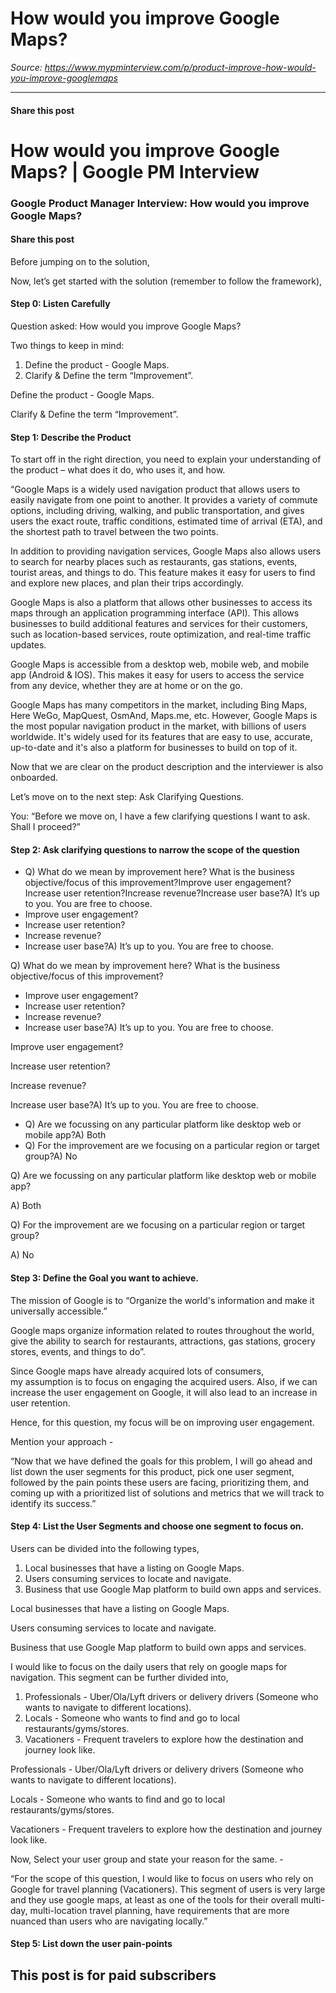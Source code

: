 # How would you improve Google Maps?

*Source: https://www.mypminterview.com/p/product-improve-how-would-you-improve-googlemaps*

---

#### Share this post

# How would you improve Google Maps? | Google PM Interview

### Google Product Manager Interview: How would you improve Google Maps?

#### Share this post







Before jumping on to the solution,

Now, let’s get started with the solution (remember to follow the framework),



#### Step 0: Listen Carefully



Question asked: How would you improve Google Maps?



Two things to keep in mind:

1. Define the product  - Google Maps.
2. Clarify & Define the term “Improvement”.

Define the product  - Google Maps.

Clarify & Define the term “Improvement”.

#### Step 1: Describe the Product



To start off in the right direction, you need to explain your understanding of the product – what does it do, who uses it, and how.



“Google Maps is a widely used navigation product that allows users to easily navigate from one point to another. It provides a variety of commute options, including driving, walking, and public transportation, and gives users the exact route, traffic conditions, estimated time of arrival (ETA), and the shortest path to travel between the two points.

In addition to providing navigation services, Google Maps also allows users to search for nearby places such as restaurants, gas stations, events, tourist areas, and things to do. This feature makes it easy for users to find and explore new places, and plan their trips accordingly.

Google Maps is also a platform that allows other businesses to access its maps through an application programming interface (API). This allows businesses to build additional features and services for their customers, such as location-based services, route optimization, and real-time traffic updates.

Google Maps is accessible from a desktop web, mobile web, and mobile app (Android & IOS). This makes it easy for users to access the service from any device, whether they are at home or on the go.

Google Maps has many competitors in the market, including Bing Maps, Here WeGo, MapQuest, OsmAnd, Maps.me, etc. However, Google Maps is the most popular navigation product in the market, with billions of users worldwide. It's widely used for its features that are easy to use, accurate, up-to-date and it's also a platform for businesses to build on top of it.



Now that we are clear on the product description and the interviewer is also onboarded.

Let’s move on to the next step: Ask Clarifying Questions.

You: “Before we move on, I have a few clarifying questions I want to ask. Shall I proceed?”



#### Step 2: Ask clarifying questions to narrow the scope of the question



* Q) What do we mean by improvement here? What is the business objective/focus of this improvement?Improve user engagement?Increase user retention?Increase revenue?Increase user base?A) It’s up to you. You are free to choose.
* Improve user engagement?
* Increase user retention?
* Increase revenue?
* Increase user base?A) It’s up to you. You are free to choose.

Q) What do we mean by improvement here? What is the business objective/focus of this improvement?

* Improve user engagement?
* Increase user retention?
* Increase revenue?
* Increase user base?A) It’s up to you. You are free to choose.

Improve user engagement?

Increase user retention?

Increase revenue?

Increase user base?A) It’s up to you. You are free to choose.

* Q) Are we focussing on any particular platform like desktop web or mobile app?A) Both
* Q) For the improvement are we focusing on a particular region or target group?A) No

Q) Are we focussing on any particular platform like desktop web or mobile app?

A) Both

Q) For the improvement are we focusing on a particular region or target group?

A) No



#### Step 3: Define the Goal you want to achieve.



The mission of Google is to “Organize the world's information and make it universally accessible.”

Google maps organize information related to routes throughout the world,  give the ability to search for restaurants, attractions, gas stations,  grocery stores, events, and things to do”.



Since Google maps have already acquired lots of consumers, my assumption is to focus on engaging the acquired users. Also, if we can increase the user engagement on Google, it will also lead to an increase in user retention.



Hence, for this question, my focus will be on improving user engagement.



Mention your approach -

“Now that we have defined the goals for this problem, I will go ahead and  list down the user segments for this product, pick one user segment, followed by the pain points these users are facing, prioritizing them, and coming up with a prioritized list of solutions and metrics that we will track to identify its success.”



#### Step 4: List the User Segments and choose one segment to focus on.



Users can be divided into the following types,

1. Local businesses that have a listing on Google Maps.
2. Users consuming services to locate and navigate.
3. Business that use Google Map platform to build own apps and services.

Local businesses that have a listing on Google Maps.

Users consuming services to locate and navigate.

Business that use Google Map platform to build own apps and services.



I would like to focus on the daily users that rely on google maps for navigation. This segment can be further divided into,

1. Professionals - Uber/Ola/Lyft drivers or delivery drivers (Someone who wants to navigate to different locations).
2. Locals - Someone who wants to find and go to local restaurants/gyms/stores.
3. Vacationers - Frequent travelers to explore how the destination and journey look like.

Professionals - Uber/Ola/Lyft drivers or delivery drivers (Someone who wants to navigate to different locations).

Locals - Someone who wants to find and go to local restaurants/gyms/stores.

Vacationers - Frequent travelers to explore how the destination and journey look like.



Now, Select your user group and state your reason for the same. -

“For the scope of this question, I would like to focus on users who rely on Google for travel planning (Vacationers). This segment of users is very large and they use google maps, at least as one of the tools for their overall multi-day, multi-location travel  planning, have requirements that are more nuanced than users who are  navigating locally.”





#### Step 5: List down the user pain-points

## This post is for paid subscribers

